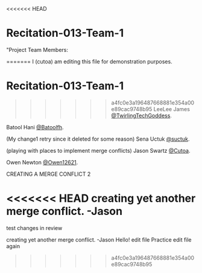 <<<<<<< HEAD
# Recitation-013-Team-1

"Project Team Members:

=======
I (cutoa) am editing this file for demonstration purposes.

# Recitation-013-Team-1
>>>>>>> a4fc0e3a196487668881e354a00e89cac9748b95
LeeLee James [@TwirlingTechGoddess](https://github.com/twirlingtechgoddess "LeeLee's Profile").

Batool Hani [@Batoolfh](https://github.com/Batoolfh "Batool's Profile").

(My change1 retry since it deleted for some reason)
Sena Uctuk [@suctuk](https://github.com/suctuk "Sena's Profile").

(playing with places to implement merge conflicts)
Jason Swartz [@Cutoa](https://github.com/Cutoa "Jason's Profile").

Owen Newton [@Owen12621](https://github.com/Owen12621 "Owen's Profile").

CREATING A MERGE CONFLICT 2

<<<<<<< HEAD
creating yet another merge conflict. -Jason
=======
 test changes in review
 
creating yet another merge conflict. -Jason 
Hello! edit file
Practice edit file again
>>>>>>> a4fc0e3a196487668881e354a00e89cac9748b95
